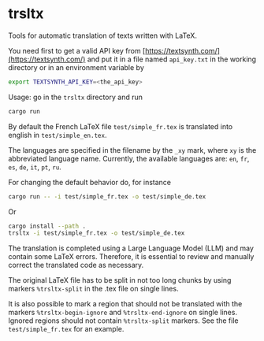 # trsltx
Tools for automatic translation of texts written with LaTeX.

You need first to get a valid API key from [https://textsynth.com/](https://textsynth.com/)
and put it in a file named `api_key.txt` in the working directory or in an environment variable by

```bash
export TEXTSYNTH_API_KEY=<the_api_key>
```

Usage: go in the `trsltx` directory and run

```bash
cargo run
```

By default the French LaTeX file `test/simple_fr.tex` is translated into english in `test/simple_en.tex`.

The languages are specified in the filename by the `_xy` mark, where `xy` is the abbreviated language name.
Currently, the available languages are: `en`, `fr`, `es`, `de`, `it`, `pt`, `ru`. 

For changing the default behavior do, for instance

```bash
cargo run -- -i test/simple_fr.tex -o test/simple_de.tex
```

Or

```bash
cargo install --path .
trsltx -i test/simple_fr.tex -o test/simple_de.tex
```

The translation is completed using a Large Language Model (LLM) and may contain some LaTeX errors.
Therefore, it is essential to review and manually correct the translated code as necessary.

The original LaTeX file has to be split in not too long chunks by using markers
`%trsltx-split` in the .tex file on  single lines.

It is also possible to mark a region that should not be translated with the markers
`%trsltx-begin-ignore` and `%trsltx-end-ignore` on single lines. Ignored regions should not contain
`%trsltx-split` markers. See the file `test/simple_fr.tex` for an example.

